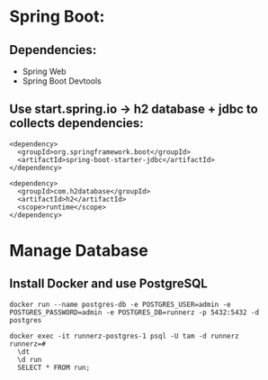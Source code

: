 # Spring Boot: 
## Dependencies:
  + Spring Web
  + Spring Boot Devtools
## Use start.spring.io -> h2 database + jdbc to collects dependencies:
    <dependency>
      <groupId>org.springframework.boot</groupId>
      <artifactId>spring-boot-starter-jdbc</artifactId>
    </dependency>

    <dependency>
      <groupId>com.h2database</groupId>
      <artifactId>h2</artifactId>
      <scope>runtime</scope>
    </dependency>

# Manage Database
## Install Docker and use PostgreSQL
```
docker run --name postgres-db -e POSTGRES_USER=admin -e POSTGRES_PASSWORD=admin -e POSTGRES_DB=runnerz -p 5432:5432 -d postgres
```
```
docker exec -it runnerz-postgres-1 psql -U tam -d runnerz
runnerz=#
  \dt
  \d run
  SELECT * FROM run;
```
